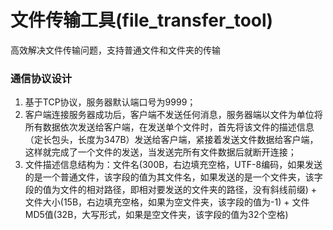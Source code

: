 # 文件传输工具(file_transfer_tool)

高效解决文件传输问题，支持普通文件和文件夹的传输

### 通信协议设计

1. 基于TCP协议，服务器默认端口号为9999；
2. 客户端连接服务器成功后，客户端不发送任何消息，服务器端以文件为单位将所有数据依次发送给客户端，在发送单个文件时，首先将该文件的描述信息（定长包头，长度为347B）发送给客户端，紧接着发送文件数据给客户端，这样就完成了一个文件的发送，当发送完所有文件数据后就断开连接；
3. 文件描述信息结构为：文件名(300B，右边填充空格，UTF-8编码，如果发送的是一个普通文件，该字段的值为其文件名，如果发送的是一个文件夹，该字段的值为文件的相对路径，即相对要发送的文件夹的路径，没有斜线前缀) + 文件大小(15B，右边填充空格，如果为空文件夹，该字段的值为-1) + 文件MD5值(32B，大写形式，如果是空文件夹，该字段的值为32个空格)